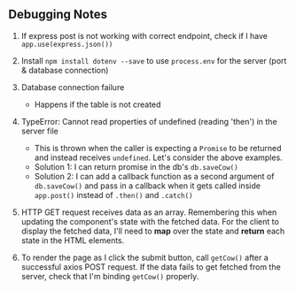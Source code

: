 ## Debugging Notes

1. If express post is not working with correct endpoint, check if I have `app.use(express.json())`

2. Install `npm install dotenv --save` to use `process.env` for the server (port & database connection)

3. Database connection failure
   - Happens if the table is not created

4. TypeError: Cannot read properties of undefined (reading 'then') in the server file
   - This is thrown when the caller is expecting a `Promise` to be returned and instead receives `undefined`. Let's consider the above examples.
   - Solution 1: I can return promise in the db's `db.saveCow()`
   - Solution 2: I can add a callback function as a second argument of `db.saveCow()` and pass in a callback when it gets called inside `app.post()` instead of `.then()` and `.catch()`

5. HTTP GET request receives data as an array. Remembering this when updating the component's state with the fetched data. For the client to display the fetched data, I'll need to **map** over the state and **return** each state in the HTML elements.

6. To render the page as I click the submit button, call `getCow()` after a successful axios POST request. If the data fails to get fetched from the server, check that I'm binding `getCow()` properly.